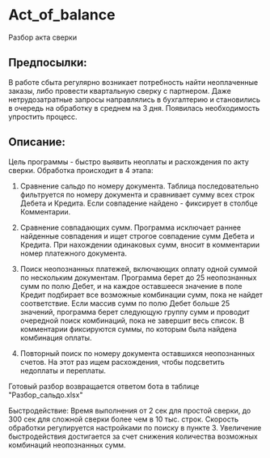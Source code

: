 # Act_of_balance
Разбор акта сверки

Предпосылки:
---------
В работе сбыта регулярно возникает потребность найти неоплаченные заказы, либо провести квартальную сверку с партнером. Даже нетрудозатратные запросы направлялись в бухгалтерию и становились в очередь на обработку в среднем на 3 дня. Появилась необходимость упростить процесс.

Описание:
---------
Цель программы - быстро выявить неоплаты и расхождения по акту сверки.
Обработка происходит в 4 этапа:
1. Сравнение сальдо по номеру документа. Таблица последовательно фильтруется по номеру документа и сравнивает сумму всех строк Дебета и Кредита. Если совпадение найдено - фиксирует в столбце Комментарии.

2. Сравнение совпадающих сумм. Программа исключает раннее найденные совпадения и ищет строгое совпадение сумм Дебета и Кредита. При нахождении одинаковых сумм, вносит в комментарии номер платежного документа.

3. Поиск неопознанных платежей, включающих оплату одной суммой по нескольким документам. Программа берет до 25 неопознанных сумм по полю Дебет, и на каждое оставшееся значение в поле Кредит подбирает все возможные комбинации сумм, пока не найдет соответствие. Если массив сумм по полю Дебет больше 25 значений, программа берет следующую группу сумм и проводит очередной поиск комбинаций, пока не завершит весь список. В комментарии фиксируются суммы, по которым была найдена комбинация оплаты.

4. Повторный поиск по номеру документа оставшихся неопознанных счетов. На этот раз ищем расхождения, чтобы подсветить недоплаты и переплаты.

Готовый разбор возвращается ответом бота в таблице "Разбор_сальдо.xlsx"

Быстродействие:
Время выполнения от 2 сек для простой сверки, до 300 сек для сложной сверки более чем в 10 тыс. строк. Скорость обработки регулируется настройками по поиску в пункте 3. Увеличение быстродействия достигается за счет снижения количества возможных комбинаций неопознанных сумм.
